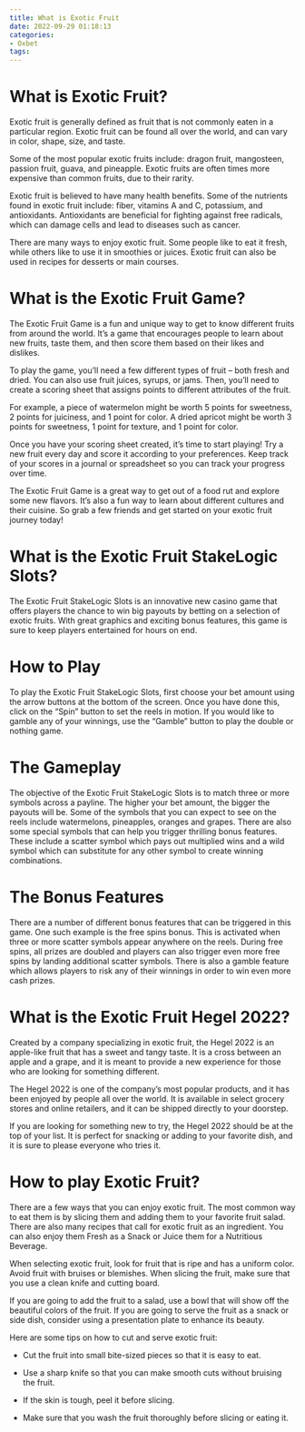 ```yaml
---
title: What is Exotic Fruit
date: 2022-09-29 01:18:13
categories:
- Oxbet
tags:
---
```



# What is Exotic Fruit?

Exotic fruit is generally defined as fruit that is not commonly eaten in a particular region. Exotic fruit can be found all over the world, and can vary in color, shape, size, and taste.

Some of the most popular exotic fruits include: dragon fruit, mangosteen, passion fruit, guava, and pineapple. Exotic fruits are often times more expensive than common fruits, due to their rarity.

Exotic fruit is believed to have many health benefits. Some of the nutrients found in exotic fruit include: fiber, vitamins A and C, potassium, and antioxidants. Antioxidants are beneficial for fighting against free radicals, which can damage cells and lead to diseases such as cancer.

There are many ways to enjoy exotic fruit. Some people like to eat it fresh, while others like to use it in smoothies or juices. Exotic fruit can also be used in recipes for desserts or main courses.

# What is the Exotic Fruit Game?

The Exotic Fruit Game is a fun and unique way to get to know different fruits from around the world. It’s a game that encourages people to learn about new fruits, taste them, and then score them based on their likes and dislikes.

To play the game, you’ll need a few different types of fruit – both fresh and dried. You can also use fruit juices, syrups, or jams. Then, you’ll need to create a scoring sheet that assigns points to different attributes of the fruit.

For example, a piece of watermelon might be worth 5 points for sweetness, 2 points for juiciness, and 1 point for color. A dried apricot might be worth 3 points for sweetness, 1 point for texture, and 1 point for color.

Once you have your scoring sheet created, it’s time to start playing! Try a new fruit every day and score it according to your preferences. Keep track of your scores in a journal or spreadsheet so you can track your progress over time.

The Exotic Fruit Game is a great way to get out of a food rut and explore some new flavors. It’s also a fun way to learn about different cultures and their cuisine. So grab a few friends and get started on your exotic fruit journey today!

# What is the Exotic Fruit StakeLogic Slots? 

The Exotic Fruit StakeLogic Slots is an innovative new casino game that offers players the chance to win big payouts by betting on a selection of exotic fruits. With great graphics and exciting bonus features, this game is sure to keep players entertained for hours on end.

# How to Play 

To play the Exotic Fruit StakeLogic Slots, first choose your bet amount using the arrow buttons at the bottom of the screen. Once you have done this, click on the “Spin” button to set the reels in motion. If you would like to gamble any of your winnings, use the “Gamble” button to play the double or nothing game.

# The Gameplay 

The objective of the Exotic Fruit StakeLogic Slots is to match three or more symbols across a payline. The higher your bet amount, the bigger the payouts will be. Some of the symbols that you can expect to see on the reels include watermelons, pineapples, oranges and grapes. There are also some special symbols that can help you trigger thrilling bonus features. These include a scatter symbol which pays out multiplied wins and a wild symbol which can substitute for any other symbol to create winning combinations.

# The Bonus Features 

There are a number of different bonus features that can be triggered in this game. One such example is the free spins bonus. This is activated when three or more scatter symbols appear anywhere on the reels. During free spins, all prizes are doubled and players can also trigger even more free spins by landing additional scatter symbols. There is also a gamble feature which allows players to risk any of their winnings in order to win even more cash prizes.

# What is the Exotic Fruit Hegel 2022?

Created by a company specializing in exotic fruit, the Hegel 2022 is an apple-like fruit that has a sweet and tangy taste. It is a cross between an apple and a grape, and it is meant to provide a new experience for those who are looking for something different.

The Hegel 2022 is one of the company’s most popular products, and it has been enjoyed by people all over the world. It is available in select grocery stores and online retailers, and it can be shipped directly to your doorstep.

If you are looking for something new to try, the Hegel 2022 should be at the top of your list. It is perfect for snacking or adding to your favorite dish, and it is sure to please everyone who tries it.

# How to play Exotic Fruit?

There are a few ways that you can enjoy exotic fruit. The most common way to eat them is by slicing them and adding them to your favorite fruit salad. There are also many recipes that call for exotic fruit as an ingredient. You can also enjoy them Fresh as a Snack or Juice them for a Nutritious Beverage.

When selecting exotic fruit, look for fruit that is ripe and has a uniform color. Avoid fruit with bruises or blemishes. When slicing the fruit, make sure that you use a clean knife and cutting board.

If you are going to add the fruit to a salad, use a bowl that will show off the beautiful colors of the fruit. If you are going to serve the fruit as a snack or side dish, consider using a presentation plate to enhance its beauty.

Here are some tips on how to cut and serve exotic fruit:

* Cut the fruit into small bite-sized pieces so that it is easy to eat.

* Use a sharp knife so that you can make smooth cuts without bruising the fruit.

* If the skin is tough, peel it before slicing.

* Make sure that you wash the fruit thoroughly before slicing or eating it.